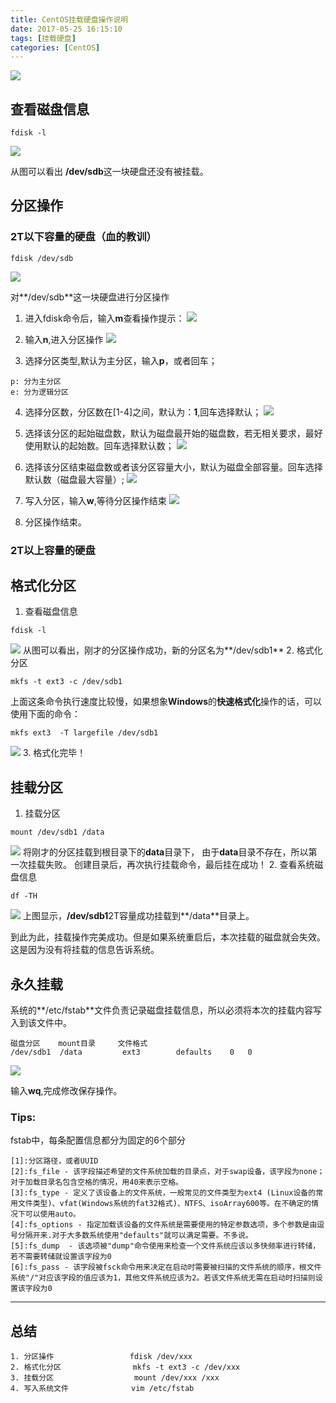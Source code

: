 ```yaml
---
title: CentOS挂载硬盘操作说明
date: 2017-05-25 16:15:10
tags: [挂载硬盘]
categories: [CentOS]
---
```

![](http://ww1.sinaimg.cn/large/91ddf859gy1ffxpsafg20j20sg0jqgmg.jpg)
## 查看磁盘信息 
```
fdisk -l
```
![](http://ww1.sinaimg.cn/large/91ddf859gy1ffxojv7q0kj20hm0g5gm8.jpg)

从图可以看出 **/dev/sdb**这一块硬盘还没有被挂载。

## 分区操作
### 2T以下容量的硬盘（血的教训）
```
fdisk /dev/sdb
```
![](http://ww1.sinaimg.cn/large/91ddf859gy1ffxonjnh16j20eq03ndfp.jpg)

对**/dev/sdb**这一块硬盘进行分区操作

1. 进入fdisk命令后，输入**m**查看操作提示：
![](http://ww1.sinaimg.cn/large/91ddf859gy1ffxoou2af5j20b709h0su.jpg)

2. 输入**n**,进入分区操作
![](http://ww1.sinaimg.cn/large/91ddf859gy1ffxopp0oj7j20bd02i0sj.jpg)

3. 选择分区类型,默认为主分区，输入**p**，或者回车；
```    
p: 分为主分区
e: 分为逻辑分区
```
4. 选择分区数，分区数在[1-4]之间，默认为：**1**,回车选择默认；
![](http://ww1.sinaimg.cn/large/91ddf859gy1ffxotzy420j208e01amwx.jpg)

5. 选择该分区的起始磁盘数，默认为磁盘最开始的磁盘数，若无相关要求，最好使用默认的起始数。回车选择默认数；
![](http://ww1.sinaimg.cn/large/91ddf859gy1ffxoxefllkj20bg00tdfl.jpg)
6. 选择该分区结束磁盘数或者该分区容量大小，默认为磁盘全部容量。回车选择默认数（磁盘最大容量）;
![](http://ww1.sinaimg.cn/large/91ddf859gy1ffxoxjveo5j20gu0120si.jpg)
7. 写入分区，输入**w**,等待分区操作结束
![](http://ww1.sinaimg.cn/large/91ddf859gy1ffxoyqyb1pj20ad02b0sj.jpg)
8. 分区操作结束。

### 2T以上容量的硬盘

## 格式化分区
1. 查看磁盘信息
```
fdisk -l
```
![](http://ww1.sinaimg.cn/large/91ddf859gy1ffxp0pv7wfj20fq0gp74x.jpg)
从图可以看出，刚才的分区操作成功，新的分区名为**/dev/sdb1**
2. 格式化分区
```
mkfs -t ext3 -c /dev/sdb1
```
上面这条命令执行速度比较慢，如果想象**Windows**的**快速格式化**操作的话，可以使用下面的命令：
```
mkfs ext3  -T largefile /dev/sdb1
```
![](http://ww1.sinaimg.cn/large/91ddf859gy1ffxp6kawtuj20fz0a60sz.jpg)
3. 格式化完毕！

## 挂载分区
1. 挂载分区
```
mount /dev/sdb1 /data
```
![](http://ww1.sinaimg.cn/large/91ddf859gy1ffxp8g8o3lj20ab01tmwz.jpg)
将刚才的分区挂载到根目录下的**data**目录下，
由于**data**目录不存在，所以第一次挂载失败。
创建目录后，再次执行挂载命令，最后挂在成功！
2. 查看系统磁盘信息
```
df -TH
```
![](http://ww1.sinaimg.cn/large/91ddf859gy1ffxpbab8kuj20dm04qweh.jpg)
上图显示，**/dev/sdb1**2T容量成功挂载到**/data**目录上。

到此为此，挂载操作完美成功。但是如果系统重启后，本次挂载的磁盘就会失效。这是因为没有将挂载的信息告诉系统。

## 永久挂载
系统的**/etc/fstab**文件负责记录磁盘挂载信息，所以必须将本次的挂载内容写入到该文件中。
```
磁盘分区    mount目录     文件格式
/dev/sdb1  /data         ext3        defaults    0   0 
```
![](http://ww1.sinaimg.cn/large/91ddf859gy1ffxrtxuxg9j20kc05fwei.jpg)

输入**wq**,完成修改保存操作。

### Tips:
fstab中，每条配置信息都分为固定的6个部分
```
[1]:分区路径，或者UUID
[2]:fs_file - 该字段描述希望的文件系统加载的目录点，对于swap设备，该字段为none；对于加载目录名包含空格的情况，用40来表示空格。
[3]:fs_type - 定义了该设备上的文件系统，一般常见的文件类型为ext4 (Linux设备的常用文件类型)、vfat(Windows系统的fat32格式)、NTFS、isoArray600等。在不确定的情况下可以使用auto。
[4]:fs_options - 指定加载该设备的文件系统是需要使用的特定参数选项，多个参数是由逗号分隔开来.对于大多数系统使用"defaults"就可以满足需要。不多说。
[5]:fs_dump  - 该选项被"dump"命令使用来检查一个文件系统应该以多快频率进行转储，若不需要转储就设置该字段为0
[6]:fs_pass - 该字段被fsck命令用来决定在启动时需要被扫描的文件系统的顺序，根文件系统"/"对应该字段的值应该为1，其他文件系统应该为2。若该文件系统无需在启动时扫描则设置该字段为0
```

----------

## 总结
```
1. 分区操作                 fdisk /dev/xxx
2. 格式化分区                mkfs -t ext3 -c /dev/xxx
3. 挂载分区                  mount /dev/xxx /xxx
4. 写入系统文件              vim /etc/fstab
```
